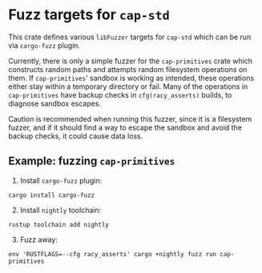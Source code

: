 # Fuzz targets for `cap-std`

This crate defines various `libFuzzer` targets for `cap-std` which can be run
via `cargo-fuzz` plugin.

Currently, there is only a simple fuzzer for the `cap-primitives` crate which
constructs random paths and attempts random filesystem operations on them. If
`cap-primitives`' sandbox is working as intended, these operations either stay
within a temporary directory or fail. Many of the operations in `cap-primitives`
have backup checks in `cfg(racy_asserts)` builds, to diagnose sandbox escapes.

Caution is recommended when running this fuzzer, since it is a filesystem
fuzzer, and if it should find a way to escape the sandbox and avoid the backup
checks, it could cause data loss.

## Example: fuzzing `cap-primitives`

1. Install `cargo-fuzz` plugin:

```
cargo install cargo-fuzz
```

2. Install `nightly` toolchain:

```
rustup toolchain add nightly
```

3. Fuzz away:

```
env 'RUSTFLAGS=--cfg racy_asserts' cargo +nightly fuzz run cap-primitives
```
